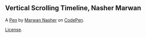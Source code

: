 Vertical Scrolling Timeline, Nasher Marwan 
-------------------------------------------


A [Pen](http://codepen.io/Marwannasher/pen/EZVOQJ) by [Marwan Nasher](http://codepen.io/Marwannasher) on [CodePen](http://codepen.io/).

[License](http://codepen.io/Marwannasher/pen/EZVOQJ/license).